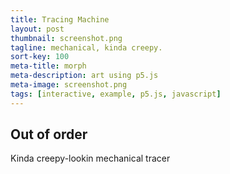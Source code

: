 ```yaml
---
title: Tracing Machine
layout: post
thumbnail: screenshot.png
tagline: mechanical, kinda creepy.
sort-key: 100
meta-title: morph
meta-description: art using p5.js
meta-image: screenshot.png
tags: [interactive, example, p5.js, javascript]
---
```


<div id="sketch-holder"></div>

## Out of order

Kinda creepy-lookin mechanical tracer

<script src="https://cdnjs.cloudflare.com/ajax/libs/p5.js/0.7.0/p5.min.js"></script>
<script src="https://cdnjs.cloudflare.com/ajax/libs/p5.js/0.7.0/addon/dom.min.js"></script>
<script src="https://michaelruppe.github.io/Project-Laura/fourier-trace/sketch.js">
